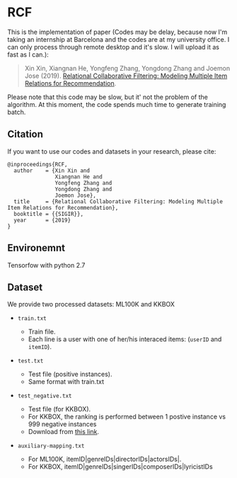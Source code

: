 # RCF 
This is the implementation of paper (Codes may be delay, because now I'm taking an internship at Barcelona and the codes are at my university office. I can only process through remote desktop and it's slow. I will upload it as fast as I can.):


>Xin Xin, Xiangnan He, Yongfeng Zhang, Yongdong Zhang and Joemon Jose (2019). [Relational Collaborative Filtering: Modeling Multiple Item Relations for Recommendation](https://arxiv.org/abs/1904.12796).

Please note that this code may be slow, but it' not the problem of the algorithm. At this moment, the code spends much time to generate training batch.

## Citation
If you want to use our codes and datasets in your research, please cite:
```
@inproceedings{RCF,
  author    = {Xin Xin and
               Xiangnan He and
               Yongfeng Zhang and
               Yongdong Zhang and
               Joemon Jose},
  title     = {Relational Collaborative Filtering: Modeling Multiple Item Relations for Recommendation},
  booktitle = {{SIGIR}},
  year      = {2019}
}
```
## Environemnt
Tensorfow with python 2.7


## Dataset
We provide two processed datasets: ML100K and KKBOX
* `train.txt`
  * Train file.
  * Each line is a user with one of her/his interaced items: (`userID` and `itemID`).
  
* `test.txt`
  * Test file (positive instances).
  * Same format with train.txt
  
* `test_negative.txt`
  * Test file (for KKBOX).
  * For KKBOX, the ranking is performed between 1 postive instance vs 999 negative instances
  * Download from [this link](https://drive.google.com/file/d/1UPzq2XCUQWf4wOZqTAQA-NtVs89HkcjD/view?usp=sharing).
  
* `auxiliary-mapping.txt`
  * For ML100K, itemID|genreIDs|directorIDs|actorsIDs|.
  * For KKBOX, itemID|genreIDs|singerIDs|composerIDs|lyricistIDs
